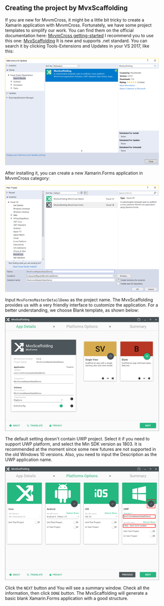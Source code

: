 ## Creating the project by MvxScaffolding

If you are new for MvvmCross, it might be a little bit tricky to create a Xamarin application with MvvmCross. Fortunately, we have some project templates to simplify our work. You can find them on the official documentation here: [MvvmCross getting-started](https://www.mvvmcross.com/documentation/getting-started/getting-started)   I recommend you to use this one: [MvxScaffolding](https://github.com/Plac3hold3r/MvxScaffolding) It is new and supports .net standard. You can search it by clicking Tools-Extensions and Updates in your VS 2017, like this:

![1546816626207](../../.gitbook/assets/1546816626207.png)

After installing it, you can create a new Xamarin.Forms application in MvvmCross category:

![1546817581867](../../.gitbook/assets/1546817581867.png)

Input `MvxFormsMasterDetailDemo` as the project name. The MvxScaffolding provides us with a very friendly interface to customize the application. For a better understanding, we choose Blank template, as shown below:

![1546817767518](../../.gitbook/assets/1546817767518.png)

The default setting doesn't contain UWP project. Select it if you need to support UWP platform, and select the Min SDK version as 1803. It is recommended at the moment since some new futures are not supported in the old Windows 10 versions. Also, you need to input the Description as the UWP application name.

![1546818152434](../../.gitbook/assets/1546818152434.png)

Click the `NEXT` button and You will see a summary window. Check all the information, then click `DONE` button. The MvxScaffolding will generate a basic blank Xamarin.Forms application with a good structure.